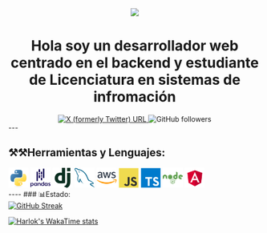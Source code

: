 <div id="header" align="center">
  <img src="https://media.giphy.com/media/ZVik7pBtu9dNS/giphy.gif?cid=ecf05e47lhkqd4o5hw7ivfudiyxvsh0q0xig9ynf18posh46&ep=v1_gifs_search&rid=giphy.gif&ct=g" width="200"/>
  <h1 align="center">
      Hola soy un desarrollador web centrado en el backend y estudiante de Licenciatura en sistemas de infromación
  </h1>
</div>

<div id="badges" align="center">
  <a href="https://twitter.com/Silvestre525" align="center"">
      <img alt="X (formerly Twitter) URL" src="https://img.shields.io/twitter/url?url=https%3A%2F%2Ftwitter.com%2FSilvestre525">
  </a>
  <a  align="center"">
      <img alt="GitHub followers" src="https://img.shields.io/github/followers/Silvestre525">
  </a>
</div>
---
<div aling="left" id="tools">
  <h2>
     ⚒️⚒️Herramientas y Lenguajes:
  </h2>
  <div>
    <img src="https://github.com/devicons/devicon/blob/master/icons/python/python-original.svg" title="python" width="40">
    <img src="https://github.com/devicons/devicon/blob/master/icons/pandas/pandas-plain-wordmark.svg" title="pandas" width="40">
    <img src="https://github.com/devicons/devicon/blob/master/icons/django/django-plain.svg" title="django" width="40">
    <img src="https://github.com/devicons/devicon/blob/master/icons/mysql/mysql-original.svg" title="mysql" width="40">
    <img src="https://github.com/devicons/devicon/blob/master/icons/amazonwebservices/amazonwebservices-original-wordmark.svg" title="AWS" width="40">
    <img src="https://github.com/devicons/devicon/blob/master/icons/javascript/javascript-original.svg" title="javascript" width="40">
    <img src="https://github.com/devicons/devicon/blob/master/icons/typescript/typescript-original.svg" title="typescript" width="40">
    <img src="https://github.com/devicons/devicon/blob/master/icons/nodejs/nodejs-plain-wordmark.svg" title="node" width="40">
    <img src="https://github.com/devicons/devicon/blob/master/icons/angular/angular-original.svg" title="Angular" width="40">
  </div>
</div>
----
### 📊Estado: 

<div align="left">
  <a href="https://git.io/streak-stats"><img src="https://github-readme-streak-stats.herokuapp.com?user=Silvestre525&theme=radical&hide_border=true&locale=es&date_format=j%2Fn%5B%2FY%5D" alt="GitHub Streak" /></a>
</div>

[![Harlok's WakaTime stats](https://github-readme-stats.vercel.app/api/wakatime?username=Silvestre525)](https://github.com/anuraghazra/github-readme-stats)


